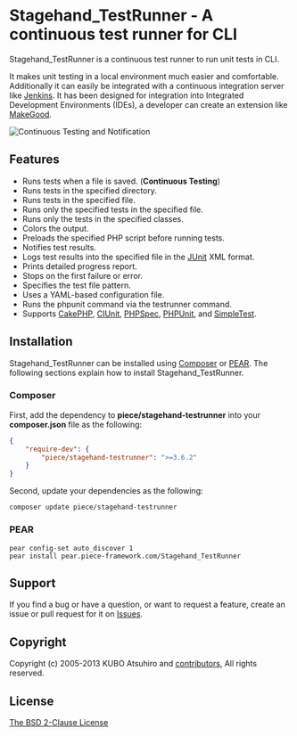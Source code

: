 # Stagehand_TestRunner - A continuous test runner for CLI

Stagehand_TestRunner is a continuous test runner to run unit tests in CLI.

It makes unit testing in a local environment much easier and comfortable. Additionally it can easily be integrated with a continuous integration server like [Jenkins](http://jenkins-ci.org/). It has been designed for integration into Integrated Development Environments (IDEs), a developer can create an extension like [MakeGood](http://piece-framework.com/projects/makegood).

![Continuous Testing and Notification](https://github.com/piece/stagehand-testrunner/wiki/continuous_testing_and_notification_800.png)

## Features

* Runs tests when a file is saved. (**Continuous Testing**)
* Runs tests in the specified directory.
* Runs tests in the specified file.
* Runs only the specified tests in the specified file.
* Runs only the tests in the specified classes.
* Colors the output.
* Preloads the specified PHP script before running tests.
* Notifies test results.
* Logs test results into the specified file in the [JUnit](http://www.junit.org/) XML format.
* Prints detailed progress report.
* Stops on the first failure or error.
* Specifies the test file pattern.
* Uses a YAML-based configuration file.
* Runs the phpunit command via the testrunner command.
* Supports [CakePHP](http://cakephp.org/), [CIUnit](http://www.knollet.com/foostack/), [PHPSpec](http://www.phpspec.net/), [PHPUnit](https://github.com/sebastianbergmann/phpunit), and [SimpleTest](http://simpletest.org/).

## Installation

Stagehand_TestRunner can be installed using [Composer](http://getcomposer.org/) or [PEAR](http://pear.php.net/). The following sections explain how to install Stagehand_TestRunner.

### Composer

First, add the dependency to **piece/stagehand-testrunner** into your **composer.json** file as the following:

```json
{
    "require-dev": {
        "piece/stagehand-testrunner": ">=3.6.2"
    }
}
```

Second, update your dependencies as the following:

```console
composer update piece/stagehand-testrunner
```

### PEAR

```console
pear config-set auto_discover 1
pear install pear.piece-framework.com/Stagehand_TestRunner
```

## Support

If you find a bug or have a question, or want to request a feature, create an issue or pull request for it on [Issues](https://github.com/piece/stagehand-testrunner/issues).

## Copyright

Copyright (c) 2005-2013 KUBO Atsuhiro and [contributors](https://github.com/piece/stagehand-testrunner/wiki/Contributors), All rights reserved.

## License

[The BSD 2-Clause License](http://opensource.org/licenses/BSD-2-Clause)
